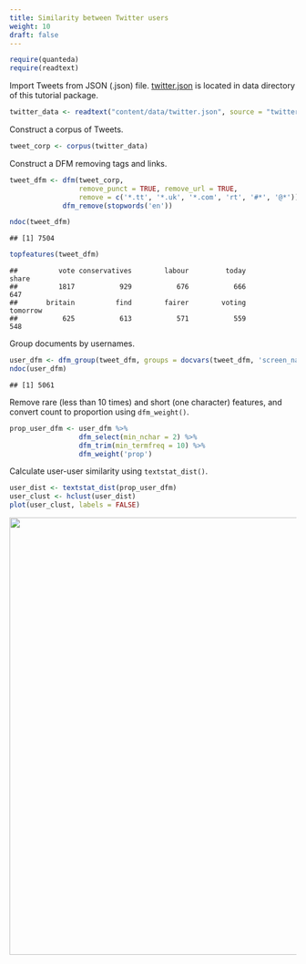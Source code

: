 ```yaml
---
title: Similarity between Twitter users
weight: 10
draft: false
---
```



```r
require(quanteda)
require(readtext)
```

Import Tweets from JSON (.json) file. [twitter.json](https://raw.githubusercontent.com/quanteda/quanteda_tutorials/master/content/data/twitter.json) is located in data directory of this tutorial package.


```r
twitter_data <- readtext("content/data/twitter.json", source = "twitter")
```



Construct a corpus of Tweets.


```r
tweet_corp <- corpus(twitter_data)
```

Construct a DFM removing tags and links.


```r
tweet_dfm <- dfm(tweet_corp,
                 remove_punct = TRUE, remove_url = TRUE,
                 remove = c('*.tt', '*.uk', '*.com', 'rt', '#*', '@*')) %>% 
             dfm_remove(stopwords('en'))

ndoc(tweet_dfm)
```

```
## [1] 7504
```

```r
topfeatures(tweet_dfm)
```

```
##          vote conservatives        labour         today         share 
##          1817           929           676           666           647 
##       britain          find        fairer        voting      tomorrow 
##           625           613           571           559           548
```

Group documents by usernames.


```r
user_dfm <- dfm_group(tweet_dfm, groups = docvars(tweet_dfm, 'screen_name'))
ndoc(user_dfm)
```

```
## [1] 5061
```

Remove rare (less than 10 times) and short (one character) features, and convert count to proportion using `dfm_weight()`. 


```r
prop_user_dfm <- user_dfm %>% 
                 dfm_select(min_nchar = 2) %>% 
                 dfm_trim(min_termfreq = 10) %>% 
                 dfm_weight('prop')
```

Calculate user-user similarity using `textstat_dist()`.


```r
user_dist <- textstat_dist(prop_user_dfm)
user_clust <- hclust(user_dist)
plot(user_clust, labels = FALSE)
```

<img src="/advanced-operations/twitter-user-similarity_files/figure-html/unnamed-chunk-8-1.svg" width="768" />

